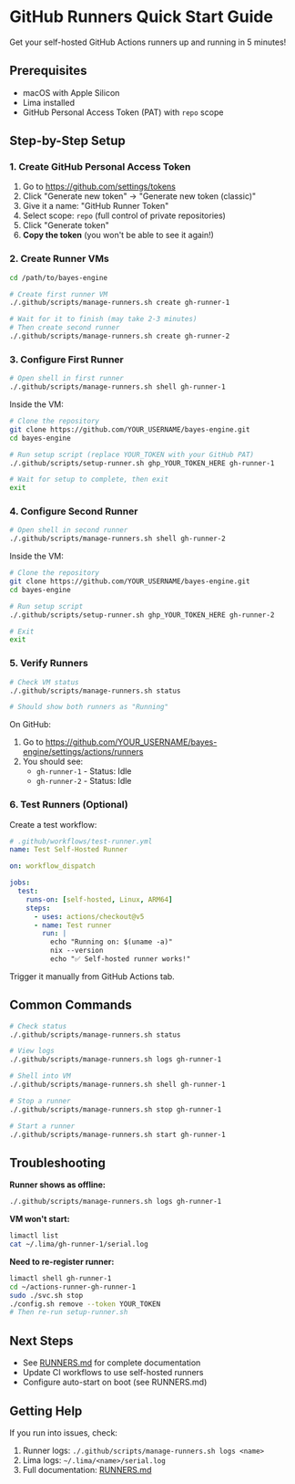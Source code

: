 # GitHub Runners Quick Start Guide

Get your self-hosted GitHub Actions runners up and running in 5 minutes!

## Prerequisites

- macOS with Apple Silicon
- Lima installed
- GitHub Personal Access Token (PAT) with `repo` scope

## Step-by-Step Setup

### 1. Create GitHub Personal Access Token

1. Go to https://github.com/settings/tokens
2. Click "Generate new token" → "Generate new token (classic)"
3. Give it a name: "GitHub Runner Token"
4. Select scope: `repo` (full control of private repositories)
5. Click "Generate token"
6. **Copy the token** (you won't be able to see it again!)

### 2. Create Runner VMs

```bash
cd /path/to/bayes-engine

# Create first runner VM
./.github/scripts/manage-runners.sh create gh-runner-1

# Wait for it to finish (may take 2-3 minutes)
# Then create second runner
./.github/scripts/manage-runners.sh create gh-runner-2
```

### 3. Configure First Runner

```bash
# Open shell in first runner
./.github/scripts/manage-runners.sh shell gh-runner-1
```

Inside the VM:

```bash
# Clone the repository
git clone https://github.com/YOUR_USERNAME/bayes-engine.git
cd bayes-engine

# Run setup script (replace YOUR_TOKEN with your GitHub PAT)
./.github/scripts/setup-runner.sh ghp_YOUR_TOKEN_HERE gh-runner-1

# Wait for setup to complete, then exit
exit
```

### 4. Configure Second Runner

```bash
# Open shell in second runner
./.github/scripts/manage-runners.sh shell gh-runner-2
```

Inside the VM:

```bash
# Clone the repository
git clone https://github.com/YOUR_USERNAME/bayes-engine.git
cd bayes-engine

# Run setup script
./.github/scripts/setup-runner.sh ghp_YOUR_TOKEN_HERE gh-runner-2

# Exit
exit
```

### 5. Verify Runners

```bash
# Check VM status
./.github/scripts/manage-runners.sh status

# Should show both runners as "Running"
```

On GitHub:

1. Go to https://github.com/YOUR_USERNAME/bayes-engine/settings/actions/runners
2. You should see:
   - `gh-runner-1` - Status: Idle
   - `gh-runner-2` - Status: Idle

### 6. Test Runners (Optional)

Create a test workflow:

```yaml
# .github/workflows/test-runner.yml
name: Test Self-Hosted Runner

on: workflow_dispatch

jobs:
  test:
    runs-on: [self-hosted, Linux, ARM64]
    steps:
      - uses: actions/checkout@v5
      - name: Test runner
        run: |
          echo "Running on: $(uname -a)"
          nix --version
          echo "✅ Self-hosted runner works!"
```

Trigger it manually from GitHub Actions tab.

## Common Commands

```bash
# Check status
./.github/scripts/manage-runners.sh status

# View logs
./.github/scripts/manage-runners.sh logs gh-runner-1

# Shell into VM
./.github/scripts/manage-runners.sh shell gh-runner-1

# Stop a runner
./.github/scripts/manage-runners.sh stop gh-runner-1

# Start a runner
./.github/scripts/manage-runners.sh start gh-runner-1
```

## Troubleshooting

**Runner shows as offline:**

```bash
./.github/scripts/manage-runners.sh logs gh-runner-1
```

**VM won't start:**

```bash
limactl list
cat ~/.lima/gh-runner-1/serial.log
```

**Need to re-register runner:**

```bash
limactl shell gh-runner-1
cd ~/actions-runner-gh-runner-1
sudo ./svc.sh stop
./config.sh remove --token YOUR_TOKEN
# Then re-run setup-runner.sh
```

## Next Steps

- See [RUNNERS.md](.github/RUNNERS.md) for complete documentation
- Update CI workflows to use self-hosted runners
- Configure auto-start on boot (see RUNNERS.md)

## Getting Help

If you run into issues, check:

1. Runner logs: `./.github/scripts/manage-runners.sh logs <name>`
2. Lima logs: `~/.lima/<name>/serial.log`
3. Full documentation: [RUNNERS.md](.github/RUNNERS.md)
